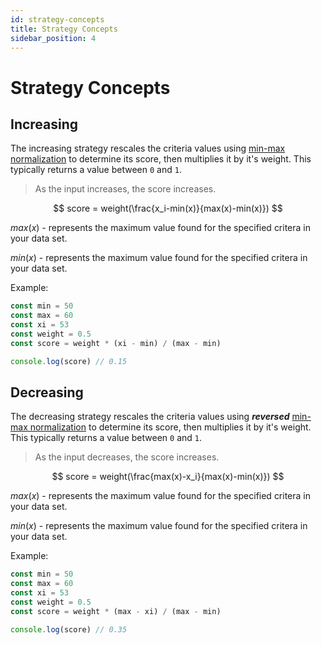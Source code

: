 ```yaml
---
id: strategy-concepts
title: Strategy Concepts
sidebar_position: 4
---
```


# Strategy Concepts

## Increasing
The increasing strategy rescales the criteria values using [min-max normalization](https://en.wikipedia.org/wiki/Feature_scaling#Rescaling_(min-max_normalization)) to determine its score, then multiplies it by it's weight. This typically returns a value between `0` and `1`.

>As the input increases, the score increases.

$$
score = weight(\frac{x_i-min(x)}{max(x)-min(x)})
$$

$max(x)$ - represents the maximum value found for the specified critera in your data set.

$min(x)$ - represents the maximum value found for the specified critera in your data set.

Example:

```javascript
const min = 50
const max = 60
const xi = 53
const weight = 0.5
const score = weight * (xi - min) / (max - min)

console.log(score) // 0.15
```

## Decreasing
The decreasing strategy rescales the criteria values using ***reversed*** [min-max normalization](https://en.wikipedia.org/wiki/Feature_scaling#Rescaling_(min-max_normalization)) to determine its score, then multiplies it by it's weight. This typically returns a value between `0` and `1`.

>As the input decreases, the score increases.

$$
score = weight(\frac{max(x)-x_i}{max(x)-min(x)})
$$

$max(x)$ - represents the maximum value found for the specified critera in your data set.

$min(x)$ - represents the maximum value found for the specified critera in your data set.

Example:

```javascript
const min = 50
const max = 60
const xi = 53
const weight = 0.5
const score = weight * (max - xi) / (max - min)

console.log(score) // 0.35
```
